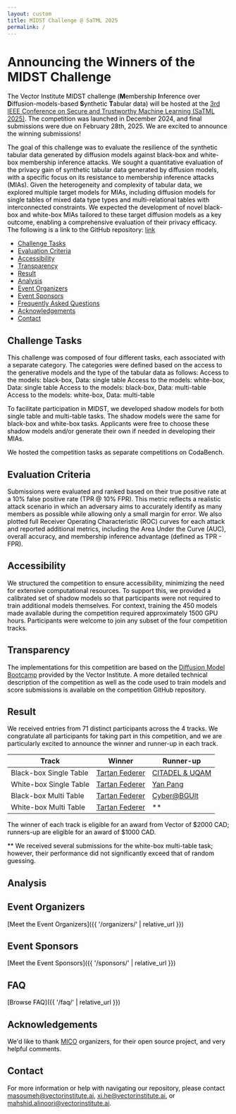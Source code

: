 ```yaml
---
layout: custom 
title: MIDST Challenge @ SaTML 2025
permalink: /
---
```

<style>
p, ol, ul, li {
  color: #000000 !important
}
.main-content {
    margin-top: 30px; 
}
.main-content h1 {
    margin-top: 30px; 
}
</style>

# Announcing the Winners of the MIDST Challenge

The Vector Institute MIDST challenge (**M**embership **I**nference over **D**iffusion-models-based **S**ynthetic **T**abular data) will be hosted at the [3rd IEEE Conference on Secure and Trustworthy Machine Learning (SaTML 2025)](https://satml.org/). The competition was launched in December 2024, and final submissions were due on February 28th, 2025. We are excited to announce the winning submissions!

The goal of this challenge was to evaluate the resilience of the synthetic tabular data generated by diffusion models against black-box and white-box membership inference attacks. We sought a quantitative evaluation of the privacy gain of synthetic tabular data generated by diffusion models, with a specific focus on its resistance to membership inference attacks (MIAs). Given the heterogeneity and complexity of tabular data, we explored multiple target models for MIAs, including diffusion models for single tables of mixed data type types and multi-relational tables with interconnected constraints. We expected the development of novel black-box and white-box MIAs tailored to these target diffusion models as a key outcome, enabling a comprehensive evaluation of their privacy efficacy.
The following is a link to the GitHub repository: [link](https://github.com/VectorInstitute/MIDST)

* [Challenge Tasks](#challenge-tasks)
* [Evaluation Criteria](#evaluation-criteria)
* [Accessibility](#accessibility)
* [Transparency](#Transparency)
* [Result](#result)
* [Analysis](#analysis)
* [Event Organizers](#event-organizers)
* [Event Sponsors](#event-sponsors)
* [Frequently Asked Questions](#event-sponsors)
* [Acknowledgements](#acknowledgements)
* [Contact](#contact)

## Challenge Tasks

This challenge was composed of four different tasks, each associated with a separate category. The categories were defined based on the access to the generative models and the type of the tabular data as follows: 
Access to the models: black-box, Data: single table 
Access to the models: white-box, Data: single table 
Access to the models: black-box, Data: multi-table 
Access to the models: white-box, Data: multi-table

To facilitate participation in MIDST, we developed shadow models for both single table and multi-table tasks. The shadow models were the same for black-box and white-box tasks. Applicants were free to choose these shadow models and/or generate their own if needed in developing their MIAs.

We hosted the competition tasks as separate competitions on CodaBench.

## Evaluation Criteria

Submissions were evaluated and ranked based on their true positive rate at a 10% false positive rate (TPR @ 10% FPR). This metric reflects a realistic attack scenario in which an adversary aims to accurately identify as many members as possible while allowing only a small margin for error. We also plotted full Receiver Operating Characteristic (ROC) curves for each attack and reported additional metrics, including the Area Under the Curve (AUC), overall accuracy, and membership inference advantage (defined as TPR - FPR).

## Accessibility

We structured the competition to ensure accessibility, minimizing the need for extensive computational resources. To support this, we provided a calibrated set of shadow models so that participants were not required to train additional models themselves. For context, training the 450 models made available during the competition required approximately 1500 GPU hours. Participants were welcome to join any subset of the four competition tracks.

## Transparency

The implementations for this competition are based on the [Diffusion Model Bootcamp](https://github.com/VectorInstitute/diffusion_model_bootcamp/tree/main) provided by the Vector Institute. A more detailed technical description of the competition as well as the code used to train models and score submissions is available on the competition GitHub repository.

## Result
We received entries from 71 distinct participants across the 4 tracks. We congratulate all participants for taking part in this competition, and we are particularly excited to announce the winner and runner-up in each track.

| Track                    | Winner                                                                                     | Runner-up                                                                 |
|--------------------------|--------------------------------------------------------------------------------------------|---------------------------------------------------------------------------|
| Black-box Single Table   | [Tartan Federer](https://github.com/Nicholas0228/Tartan_Federer_MIDST/tree/main)          | [CITADEL & UQAM](https://github.com/CRCHUM-CITADEL/ensemble-mia)         |
| White-box Single Table   | [Tartan Federer](https://github.com/Nicholas0228/Tartan_Federer_MIDST/tree/main)          | [Yan Pang](https://github.com/py85252876/MIDST)                           |
| Black-box Multi Table    | [Tartan Federer](https://github.com/Nicholas0228/Tartan_Federer_MIDST/tree/main)          | [Cyber@BGUlt](https://github.com/eyalgerman/MIA-EPT)                      |
| White-box Multi Table    | [Tartan Federer](https://github.com/Nicholas0228/Tartan_Federer_MIDST/tree/main)          | **                                                                        |

The winner of each track is eligible for an award from Vector of $2000 CAD; runners-up are eligible for an award of $1000 CAD.

** We received several submissions for the white-box multi-table task; however, their performance did not significantly exceed that of random guessing.

## Analysis

## Event Organizers 
[Meet the Event Organizers]({{ '/organizers/' | relative_url }})

## Event Sponsors 
[Meet the Event Sponsors]({{ '/sponsors/' | relative_url }})

## FAQ 
[Browse FAQ]({{ '/faq/' | relative_url }})

## Acknowledgements  
We'd like to thank [MICO](https://github.com/microsoft/MICO) organizers, for their open source project, and very helpful comments. 

## Contact
For more information or help with navigating our repository, please contact masoumeh@vectorinstitute.ai, xi.he@vectorinstitute.ai, or mahshid.alinoori@vectorinstitute.ai.
